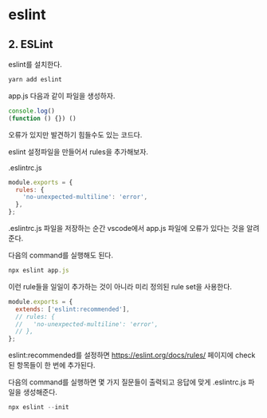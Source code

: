 # eslint

## 2. ESLint

eslint를 설치한다.

```js
yarn add eslint
```

app.js 다음과 같이 파일을 생성하자.

```js
console.log()
(function () {}) ()
```

오류가 있지만 발견하기 힘들수도 있는 코드다.

eslint 설정파일을 만들어서 rules을 추가해보자.

.eslintrc.js

```js
module.exports = {
  rules: {
    'no-unexpected-multiline': 'error',
  },
};
```

.eslintrc.js 파일을 저장하는 순간 vscode에서 app.js 파일에 오류가 있다는 것을 알려준다.

다음의 command를 실행해도 된다.

```js
npx eslint app.js
```

이런 rule들을 일일이 추가하는 것이 아니라 미리 정의된 rule set을 사용한다.

```js
module.exports = {
  extends: ['eslint:recommended'],
  // rules: {
  //   'no-unexpected-multiline': 'error',
  // },
};
```

eslint:recommended를 설정하면 <https://eslint.org/docs/rules/> 페이지에 check 된 항목들이 한 번에 추가된다.

다음의 command를 실행하면 몇 가지 질문들이 출력되고 응답에 맞게 .eslintrc.js 파일을 생성해준다.

```js
npx eslint --init
```
